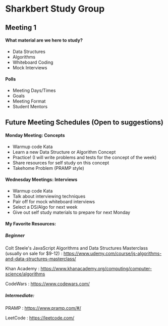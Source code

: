 # Sharkbert Study Group

## Meeting 1

#### What material are we here to study?
- Data Structures
- Algorithms
- Whiteboard Coding
- Mock Interviews


#### Polls
- Meeting Days/Times
- Goals
- Meeting Format
- Student Mentors


## Future Meeting Schedules (Open to suggestions) ##

#### Monday Meeting: Concepts
- Warmup code Kata
- Learn a new Data Structure or Algorithm Concept
- Practice! (I will write problems and tests for the concept of the week)
- Share resources for self study on this concept
- Takehome Problem (PRAMP style)

#### Wednesday Meetings: Interviews
- Warmup code Kata
- Talk about interviewing techniques
- Pair off for mock whiteboard interviews
- Select a DS/Algo for next week
- Give out self study materials to prepare for next Monday


#### My Favorite Resources:
##### Beginner
Colt Steele's JavaScript Algorithms and Data Structures Masterclass (usually on sale for $9-12)
: https://www.udemy.com/course/js-algorithms-and-data-structures-masterclass/

Khan Academy
: https://www.khanacademy.org/computing/computer-science/algorithms 

CodeWars
: https://www.codewars.com/
 
##### Intermediate:
PRAMP
: https://www.pramp.com/#/

LeetCode
: https://leetcode.com/
